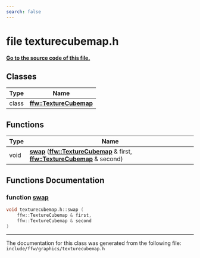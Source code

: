 ```yaml
---
search: false
---
```


# file texturecubemap.h

**[Go to the source code of this file.](texturecubemap_8h_source.md)**
## Classes

|Type|Name|
|-----|-----|
|class|[**ffw::TextureCubemap**](classffw_1_1_texture_cubemap.md)|


## Functions

|Type|Name|
|-----|-----|
|void|[**swap**](texturecubemap_8h.md#1af90bc43b3fdd710c27fb76e754ba5e68) (**[ffw::TextureCubemap](classffw_1_1_texture_cubemap.md)** & first, **[ffw::TextureCubemap](classffw_1_1_texture_cubemap.md)** & second) |


## Functions Documentation

### function <a id="1af90bc43b3fdd710c27fb76e754ba5e68" href="#1af90bc43b3fdd710c27fb76e754ba5e68">swap</a>

```cpp
void texturecubemap.h::swap (
    ffw::TextureCubemap & first,
    ffw::TextureCubemap & second
)
```





----------------------------------------
The documentation for this class was generated from the following file: `include/ffw/graphics/texturecubemap.h`
